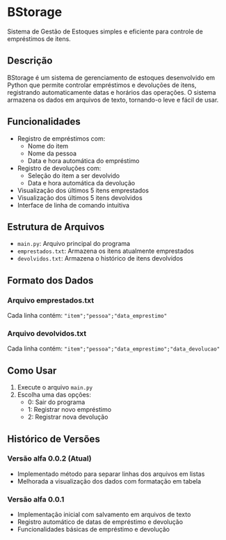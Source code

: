 # BStorage

Sistema de Gestão de Estoques simples e eficiente para controle de empréstimos de itens.

## Descrição

BStorage é um sistema de gerenciamento de estoques desenvolvido em Python que permite controlar empréstimos e devoluções de itens, registrando automaticamente datas e horários das operações. O sistema armazena os dados em arquivos de texto, tornando-o leve e fácil de usar.

## Funcionalidades

- Registro de empréstimos com:
  - Nome do item
  - Nome da pessoa
  - Data e hora automática do empréstimo
- Registro de devoluções com:
  - Seleção do item a ser devolvido
  - Data e hora automática da devolução
- Visualização dos últimos 5 itens emprestados
- Visualização dos últimos 5 itens devolvidos
- Interface de linha de comando intuitiva

## Estrutura de Arquivos

- `main.py`: Arquivo principal do programa
- `emprestados.txt`: Armazena os itens atualmente emprestados
- `devolvidos.txt`: Armazena o histórico de itens devolvidos

## Formato dos Dados

### Arquivo emprestados.txt
Cada linha contém: `"item";"pessoa";"data_emprestimo"`

### Arquivo devolvidos.txt
Cada linha contém: `"item";"pessoa";"data_emprestimo";"data_devolucao"`

## Como Usar

1. Execute o arquivo `main.py`
2. Escolha uma das opções:
   - 0: Sair do programa
   - 1: Registrar novo empréstimo
   - 2: Registrar nova devolução

## Histórico de Versões

### Versão alfa 0.0.2 (Atual)
- Implementado método para separar linhas dos arquivos em listas
- Melhorada a visualização dos dados com formatação em tabela

### Versão alfa 0.0.1
- Implementação inicial com salvamento em arquivos de texto
- Registro automático de datas de empréstimo e devolução
- Funcionalidades básicas de empréstimo e devolução